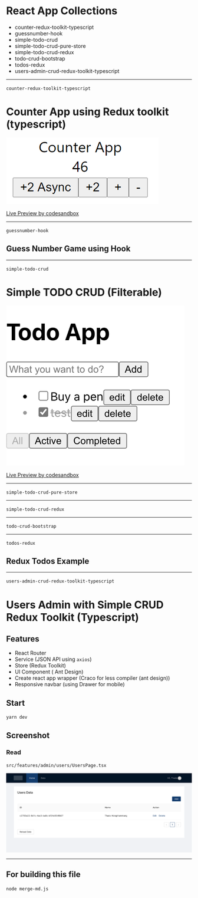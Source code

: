 # React App Collections

- counter-redux-toolkit-typescript
- guessnumber-hook
- simple-todo-crud
- simple-todo-crud-pure-store
- simple-todo-crud-redux
- todo-crud-bootstrap
- todos-redux
- users-admin-crud-redux-toolkit-typescript


---



`counter-redux-toolkit-typescript`
# Counter App using Redux toolkit (typescript)

![counter-redux-toolkit-typescript preview](counter-redux-toolkit-typescript/preview.png)

[Live Preview by codesandbox](https://codesandbox.io/s/github/mildronize/react-apps/tree/master/counter-redux-toolkit-typescript)



---



`guessnumber-hook`
## Guess Number Game using Hook



---



`simple-todo-crud`
# Simple TODO CRUD (Filterable)

![simple-todo-crud preview](simple-todo-crud/preview.png)

[Live Preview by codesandbox](https://codesandbox.io/s/github/mildronize/react-apps/tree/master/simple-todo-crud)



---



`simple-todo-crud-pure-store`


---



`simple-todo-crud-redux`


---



`todo-crud-bootstrap`


---



`todos-redux`
## Redux Todos Example



---



`users-admin-crud-redux-toolkit-typescript`
# Users Admin with Simple CRUD Redux Toolkit (Typescript)

## Features
- React Router
- Service (JSON API using `axios`) 
- Store (Redux Toolkit)
- UI Component ( Ant Design)
- Create react app wrapper (Craco for less compiler (ant design))
- Responsive navbar (using Drawer for mobile)

## Start

```
yarn dev
```

## Screenshot

### Read 
`src/features/admin/users/UsersPage.tsx`

![users-admin-crud-redux-toolkit-typescript preview](users-admin-crud-redux-toolkit-typescript/./preview-read.png)



---

## For building this file

```
node merge-md.js
```